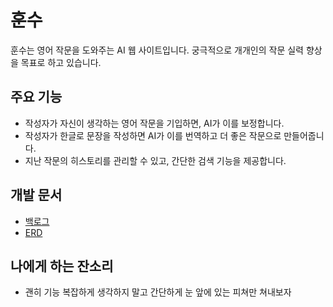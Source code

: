 # 훈수
훈수는 영어 작문을 도와주는 AI 웹 사이트입니다.
궁극적으로 개개인의 작문 실력 향상을 목표로 하고 있습니다.

## 주요 기능
- 작성자가 자신이 생각하는 영어 작문을 기입하면, AI가 이를 보정합니다.
- 작성자가 한글로 문장을 작성하면 AI가 이를 번역하고 더 좋은 작문으로 만들어줍니다.
- 지난 작문의 히스토리를 관리할 수 있고, 간단한 검색 기능을 제공합니다.

## 개발 문서
- [백로그](./docs/backlog.md)
- [ERD](./docs/erd.md)

## 나에게 하는 잔소리
- 괜히 기능 복잡하게 생각하지 말고 간단하게 눈 앞에 있는 피쳐만 쳐내보자